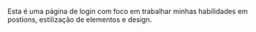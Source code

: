 Esta é uma página de login com foco em trabalhar minhas habilidades em postions, estilização de elementos e design.
